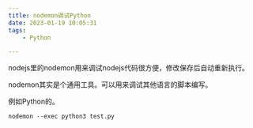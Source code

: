 ```yaml
---
title: nodemon调试Python
date: 2023-01-19 10:05:31
tags:
	- Python

---
```




nodejs里的nodemon用来调试nodejs代码很方便，修改保存后自动重新执行。

nodemon其实是个通用工具。可以用来调试其他语言的脚本编写。

例如Python的。

```
nodemon --exec python3 test.py
```

